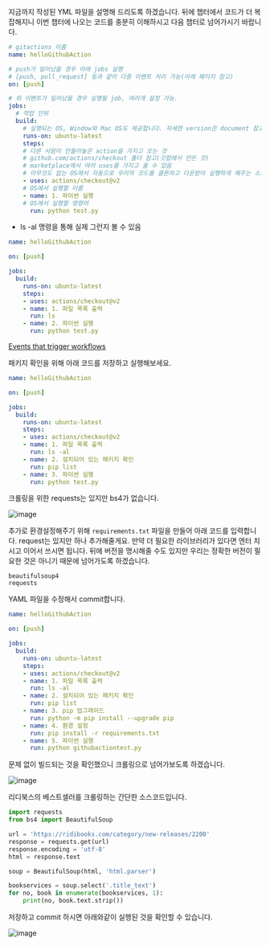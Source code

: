 지금까지 작성된 YML 파일을 설명해 드리도록 하겠습니다. 뒤에 챕터에서 코드가 더 복잡해지니 이번 챕터에 나오는 코드를 충분히 이해하시고 다음 챕터로 넘어가시기 바랍니다.

```yaml
# gitactions 이름
name: helloGithubAction

# push가 일어났을 경우 아래 jobs 실행
# [push, pull_request] 등과 같이 다중 이벤트 처리 가능(아래 페이지 참고)
on: [push]

# 위 이벤트가 일어났을 경우 실행될 job, 여러개 설정 가능.
jobs:
  # 작업 단위
  build:
    # 실행되는 OS, Window와 Mac OS도 제공합니다. 자세한 version은 document 참고
    runs-on: ubuntu-latest
    steps:
    # 다른 사람이 만들어놓은 action을 가지고 오는 것
    # github.com/actions/checkout 폴더 참고(깃헙에서 만든 것)
    # marketplace에서 여러 uses를 가지고 올 수 있음
    # 아무것도 없는 OS에서 자동으로 우리의 코드를 클론하고 다운받아 실행하게 해주는 소스코드
    - uses: actions/checkout@v2
    # OS에서 실행할 이름
    - name: 1. 파이썬 실행
    # OS에서 실행할 명령어
      run: python test.py
```

- ls -al 명령을 통해 실제 그런지 볼 수 있음

```yaml
name: helloGithubAction

on: [push]

jobs:
  build:
    runs-on: ubuntu-latest
    steps:
    - uses: actions/checkout@v2
    - name: 1. 파일 목록 출력
      run: ls
    - name: 2. 파이썬 실행
      run: python test.py
```

[Events that trigger workflows](https://docs.github.com/en/actions/reference/events-that-trigger-workflows)

패키지 확인을 위해 아래 코드를 저장하고 실행해보세요.

```yaml
name: helloGithubAction

on: [push]

jobs:
  build:
    runs-on: ubuntu-latest
    steps:
    - uses: actions/checkout@v2
    - name: 1. 파일 목록 출력
      run: ls -al
    - name: 2. 설치되어 있는 패키지 확인
      run: pip list
    - name: 3. 파이썬 실행
      run: python test.py
```

크롤링을 위한 requests는 있지만 bs4가 없습니다.

![image](https://user-images.githubusercontent.com/48270975/119986245-922db700-bffe-11eb-99ea-e7dfb91364fb.png)

추가로 환경설정해주기 위해 `requirements.txt` 파일을 만들어 아래 코드를 입력합니다. request는 있지만 하나 추가해줄게요. 만약 더 필요한 라이브러리가 있다면 엔터 치시고 이어서 쓰시면 됩니다. 뒤에 버전을 명시해줄 수도 있지만 우리는 정확한 버전이 필요한 것은 아니기 때문에 넘어가도록 하겠습니다.

```
beautifulsoup4
requests
```

YAML 파일을 수정해서 commit합니다.

```yaml
name: helloGithubAction

on: [push]

jobs:
  build:
    runs-on: ubuntu-latest
    steps:
    - uses: actions/checkout@v2
    - name: 1. 파일 목록 출력
      run: ls -al
    - name: 2. 설치되어 있는 패키지 확인
      run: pip list
    - name: 3. pip 업그래이드
      run: python -m pip install --upgrade pip
    - name: 4. 환경 설정
      run: pip install -r requirements.txt
    - name: 5. 파이썬 실행
      run: python githubactiontest.py
```

문제 없이 빌드되는 것을 확인했으니 크롤링으로 넘어가보도록 하겠습니다.

![image](https://user-images.githubusercontent.com/48270975/119986225-8d690300-bffe-11eb-8dc4-332d0ffa919b.png)

리디북스의 베스트셀러를 크롤링하는 간단한 소스코드입니다.

```python
import requests
from bs4 import BeautifulSoup

url = 'https://ridibooks.com/category/new-releases/2200'
response = requests.get(url)
response.encoding = 'utf-8'
html = response.text

soup = BeautifulSoup(html, 'html.parser')

bookservices = soup.select('.title_text')
for no, book in enumerate(bookservices, 1):
    print(no, book.text.strip())
```

저장하고 commit 하시면 아래와같이 실행된 것을 확인할 수 있습니다.

![image](https://user-images.githubusercontent.com/48270975/119986206-87732200-bffe-11eb-9e40-91011abbf85b.png)
